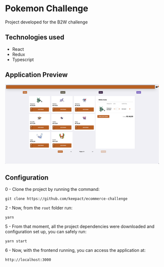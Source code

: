 # Pokemon Challenge

Project developed for the B2W challenge

## Technologies used

- React
- Redux
- Typescript

## Application Preview

<p align="center">
  <img alt="GitHub language count" src="https://github.com/keepact/ecommerce-challenge/blob/master/src/assets/preview/app-preview.png">
 </p>

## Configuration


0 - Clone the project by running the command:

    git clone https://github.com/keepact/ecommerce-challenge

2 - Now, from the ``root`` folder run:

    yarn

5 - From that moment, all the project dependencies were downloaded and configuration set up, you can safely run:

    yarn start
        
6 - Now, with the frontend running, you can access the application at: 

    http://localhost:3000
